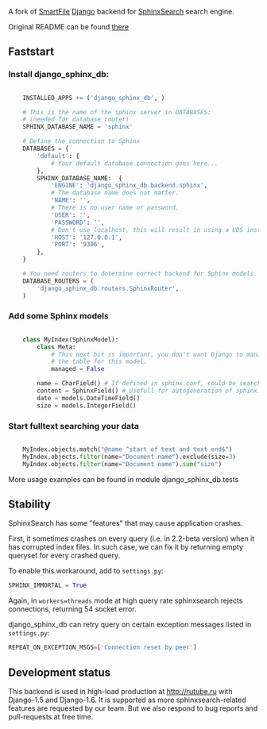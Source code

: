 A fork of [SmartFile](http://www.smartfile.com) [Django](http://www.djangoproject.com)
backend for [SphinxSearch](http://www.sphinxsearch.com) search engine.

Original README can be found [there](https://github.com/smartfile/django-sphinx-db)

## Faststart

### Install django_sphinx_db:
```python

    INSTALLED_APPS += ('django_sphinx_db', )

    # This is the name of the sphinx server in DATABASES:
    # (needed for database router)
    SPHINX_DATABASE_NAME = 'sphinx'

    # Define the connection to Sphinx
    DATABASES = {
        'default': {
            # Your default database connection goes here...
        },
        SPHINX_DATABASE_NAME:  {
            'ENGINE': 'django_sphinx_db.backend.sphinx',
            # The database name does not matter.
            'NAME': '',
            # There is no user name or password.
            'USER': '',
            'PASSWORD': '',
            # Don't use localhost, this will result in using a UDS instead of TCP...
            'HOST': '127.0.0.1',
            'PORT': '9306',
        },
    }

    # You need routers to determine correct backend for Sphinx models.
    DATABASE_ROUTERS = (
        'django_sphinx_db.routers.SphinxRouter',
    )
```

### Add some Sphinx models

```python

    class MyIndex(SphinxModel):
        class Meta:
            # This next bit is important, you don't want Django to manage
            # the table for this model.
            managed = False

        name = CharField() # If defined in sphinx.conf, could be searchable too.
        content = SphinxField() # Usefull for autogeneration of sphinx.conf.
        date = models.DateTimeField()
        size = models.IntegerField()
```

### Start fulltext searching your data
```python

    MyIndex.objects.match("@name ^start of text and text end$")
    MyIndex.objects.filter(name="Document name").exclude(size=3)
    MyIndex.objects.filter(name="Document name").sum("size")
```

More usage examples can be found in module django_sphinx_db.tests

## Stability

SphinxSearch has some "features" that may cause application crashes.

First, it sometimes crashes on every query (i.e. in 2.2-beta version) when
it has corrupted index files.
In such case, we can fix it by returning empty queryset for every crashed query.

To enable this workaround, add to `settings.py`:

```python
SPHINX_IMMORTAL = True
```

Again, in `workers=threads` mode at high query rate sphinxsearch rejects
connections, returning 54 socket error.

django_sphinx_db can retry query on certain exception messages listed in `settings.py`:

```python
REPEAT_ON_EXCEPTION_MSGS=['Connection reset by peer']
```

## Development status

This backend is used in high-load production at http://rutube.ru with Django-1.5
and Django-1.6. It is supported as more sphinxsearch-related features are requested
 by our team. But we also respond to bug reports and pull-requests at free time.